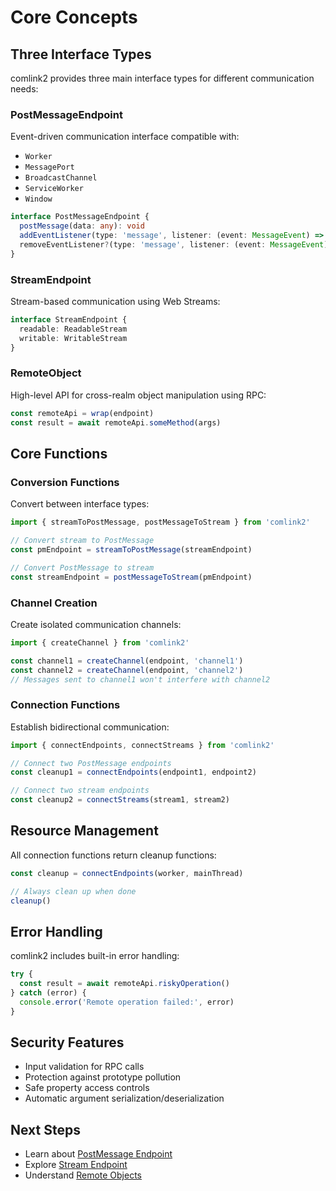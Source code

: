 # Core Concepts

## Three Interface Types

comlink2 provides three main interface types for different communication needs:

### PostMessageEndpoint

Event-driven communication interface compatible with:
- `Worker`
- `MessagePort` 
- `BroadcastChannel`
- `ServiceWorker`
- `Window`

```typescript
interface PostMessageEndpoint {
  postMessage(data: any): void
  addEventListener(type: 'message', listener: (event: MessageEvent) => void): void
  removeEventListener?(type: 'message', listener: (event: MessageEvent) => void): void
}
```

### StreamEndpoint

Stream-based communication using Web Streams:

```typescript
interface StreamEndpoint {
  readable: ReadableStream
  writable: WritableStream
}
```

### RemoteObject

High-level API for cross-realm object manipulation using RPC:

```typescript
const remoteApi = wrap(endpoint)
const result = await remoteApi.someMethod(args)
```

## Core Functions

### Conversion Functions

Convert between interface types:

```typescript
import { streamToPostMessage, postMessageToStream } from 'comlink2'

// Convert stream to PostMessage
const pmEndpoint = streamToPostMessage(streamEndpoint)

// Convert PostMessage to stream  
const streamEndpoint = postMessageToStream(pmEndpoint)
```

### Channel Creation

Create isolated communication channels:

```typescript
import { createChannel } from 'comlink2'

const channel1 = createChannel(endpoint, 'channel1')
const channel2 = createChannel(endpoint, 'channel2')
// Messages sent to channel1 won't interfere with channel2
```

### Connection Functions

Establish bidirectional communication:

```typescript
import { connectEndpoints, connectStreams } from 'comlink2'

// Connect two PostMessage endpoints
const cleanup1 = connectEndpoints(endpoint1, endpoint2)

// Connect two stream endpoints
const cleanup2 = connectStreams(stream1, stream2)
```

## Resource Management

All connection functions return cleanup functions:

```typescript
const cleanup = connectEndpoints(worker, mainThread)

// Always clean up when done
cleanup()
```

## Error Handling

comlink2 includes built-in error handling:

```typescript
try {
  const result = await remoteApi.riskyOperation()
} catch (error) {
  console.error('Remote operation failed:', error)
}
```

## Security Features

- Input validation for RPC calls
- Protection against prototype pollution
- Safe property access controls
- Automatic argument serialization/deserialization

## Next Steps

- Learn about [PostMessage Endpoint](/guide/postmessage-endpoint)
- Explore [Stream Endpoint](/guide/stream-endpoint)
- Understand [Remote Objects](/guide/remote-objects)
